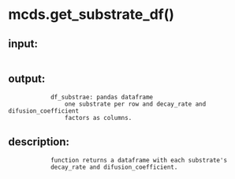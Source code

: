 # mcds.get_substrate_df()


## input:
```

```

## output:
```
            df_substrae: pandas dataframe
                one substrate per row and decay_rate and difusion_coefficient
                factors as columns.

```

## description:
```
            function returns a dataframe with each substrate's
            decay_rate and difusion_coefficient.
        
```
